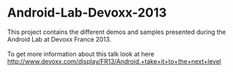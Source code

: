Android-Lab-Devoxx-2013
=======================

This project contains the different demos and samples presented during the Android Lab at Devoxx France 2013.<br>
<br>
To get more information about this talk look at here http://www.devoxx.com/display/FR13/Android,+take+it+to+the+next+level
